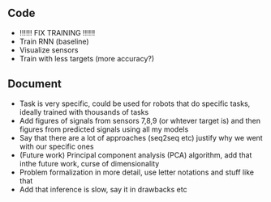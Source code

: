 Code
----------
- !!!!!! FIX TRAINING !!!!!!
- Train RNN (baseline)
- Visualize sensors
- Train with less targets (more accuracy?)


Document
----------

- Task is very specific, could be used for robots that do specific tasks, ideally trained with thousands of tasks
- Add figures of signals from sensors 7,8,9 (or whtever target is) and then figures from predicted signals using all my models
- Say that there are a lot of approaches (seq2seq etc) justify why we went with our specific ones
- (Future work) Principal component analysis (PCA) algorithm, add that inthe future work, curse of dimensionality
- Problem formalization in more detail, use letter notations and stuff like that
- Add that inference is slow, say it in drawbacks etc
